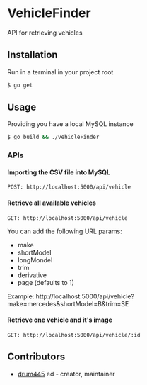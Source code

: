 # VehicleFinder

API for retrieving vehicles

## Installation
Run in a terminal in your project root

```bash
$ go get
```

## Usage
Providing you have a local MySQL instance

```bash
$ go build && ./vehicleFinder
```
### APIs
#### Importing the CSV file into MySQL
```
POST: http://localhost:5000/api/vehicle
```

#### Retrieve all available vehicles
```
GET: http://localhost:5000/api/vehicle
```
You can add the following URL params:<br>
- make
- shortModel
- longMondel
- trim
- derivative
- page (defaults to 1)

Example: http://localhost:5000/api/vehicle?make=mercedes&shortModel=B&trim=SE

#### Retrieve one vehicle and it's image
```
GET: http://localhost:5000/api/vehicle/:id
```

## Contributors

- [drum445](https://github.com/drum445) ed - creator, maintainer
